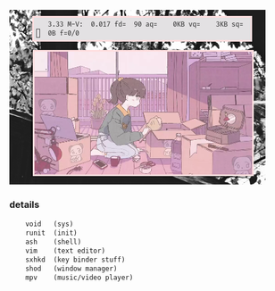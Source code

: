 ![img](untitled.png)

### details
        void   (sys)
        runit  (init)
        ash    (shell)
        vim    (text editor)
        sxhkd  (key binder stuff)
        shod   (window manager)
        mpv    (music/video player)
